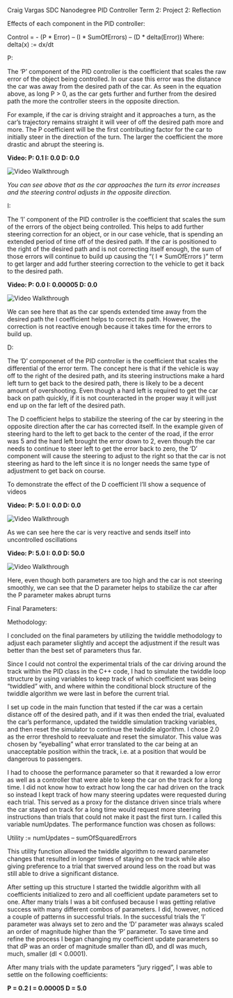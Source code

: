 Craig Vargas
SDC Nanodegree
PID Controller
Term 2: Project 2: Reflection




Effects of each component in the PID controller:

Control = - (P * Error) – (I * SumOfErrors) – (D * delta(Error))
	Where: delta(x) := dx/dt

P: 

The ‘P’ component of the PID controller is the coefficient that scales the raw error of the object being controlled.  In our case this error was the distance the car was away from the desired path of the car.  As seen in the equation above, as long P > 0, as the car gets further and further from the desired path the more the controller steers in the opposite direction.

For example, if the car is driving straight and it approaches a turn, as the car’s trajectory remains straight it will veer of off the desired path more and more.  The P coefficient will be the first contributing factor for the car to initially steer in the direction of the turn.  The larger the coefficient the more drastic and abrupt the steering is.

**Video: P: 0.1	I: 0.0		D: 0.0**

<img src='gifs/Pval.gif' title='Example: Only the P value set' width='' alt='Video Walkthrough' />

*You can see above that as the car approaches the turn its error increases and the steering control adjusts in the opposite direction.*


I:

The ‘I’ component of the PID controller is the coefficient that scales the sum of the errors of the object being controlled.  This helps to add further steering correction for an object, or in our case vehicle, that is spending an extended period of time off of the desired path.  If the car is positioned to the right of the desired path and is not correcting itself enough, the sum of those errors will continue to build up causing the “( I * SumOfErrors )” term to get larger and add further steering correction to the vehicle to get it back to the desired path.

**Video: P: 0.0	I: 0.00005		D: 0.0**

<img src='gifs/Ival.gif' title='Example: Only the I value set' width='' alt='Video Walkthrough' />

We can see here that as the car spends extended time away from the desired path the I coefficient helps to correct its path.  However, the correction is not reactive enough because it takes time for the errors to build up.


D:

The ‘D’ componenet of the PID controller is the coefficient that scales the differential of the error term.  The concept here is that if the vehicle is way off to the right of the desired path, and its steering instructions make a hard left turn to get back to the desired path, there is likely to be a decent amount of overshooting.  Even though a hard left is required to get the car back on path quickly, if it is not counteracted in the proper way it will just end up on the far left of the desired path.  

The D coefficient helps to stabilize the steering of the car by steering in the opposite direction after the car has corrected itself.  In the example given of steering hard to the left to get back to the center of the road, if the error was 5 and the hard left brought the error down to 2, even though the car needs to continue to steer left to get the error back to zero, the ‘D’ component will cause the steering to adjust to the right so that the car is not steering as hard to the left since it is no longer needs the same type of adjustment to get back on course.

To demonstrate the effect of the D coefficient I’ll show a sequence of videos

**Video: P: 5.0	I: 0.0		D: 0.0**

<img src='gifs/PvalHigh.gif' title='Example: Only the P value set and to an exaggerated value' width='' alt='Video Walkthrough' />

As we can see here the car is very reactive and sends itself into uncontrolled oscillations


**Video: P: 5.0	I: 0.0		D: 50.0**

<img src='gifs/DvalHigh.gif' title='Example: Both the P and D values set and to an exaggerated value' width='' alt='Video Walkthrough' />

Here, even though both parameters are too high and the car is not steering smoothly, we can see that the D parameter helps to stabilize the car after the P parameter makes abrupt turns


Final Parameters:

Methodology:

I concluded on the final parameters by utilizing the twiddle methodology to adjust each parameter slightly and accept the adjustment if the result was better than the best set of parameters thus far.  

Since I could not control the experimental trials of the car driving around the track within the PID class in the C++ code, I had to simulate the twiddle loop structure by using variables to keep track of which coefficient was being “twiddled” with, and where within the conditional block structure of the twiddle algorithm we were last in before the current trial. 

I set up code in the main function that tested if the car was a certain distance off of the desired path, and if it was then ended the trial, evaluated the car’s performance, updated the twiddle simulation tracking variables, and then reset the simulator to continue the twiddle algorithm.  I chose 2.0 as the error threshold to reevaluate and reset the simulator.  This value was chosen by “eyeballing” what error translated to the car being at an unacceptable position within the track, i.e. at a position that would be dangerous to passengers.

I had to choose the performance parameter so that it rewarded a low error as well as a controller that were able to keep the car on the track for a long time.  I did not know how to extract how long the car had driven on the track so instead I kept track of how many steering updates were requested during each trial.  This served as a proxy for the distance driven since trials where the car stayed on track for a long time would request more steering instructions than trials that could not make it past the first turn.  I called this variable numUpdates.  The performance function was chosen as follows:

Utility := numUpdates – sumOfSquaredErrors

This utility function allowed the twiddle algorithm to reward parameter changes that resulted in longer times of staying on the track while also giving preference to a trial that swerved around less on the road but was still able to drive a significant distance.

After setting up this structure I started the twiddle algorithm with all coefficients initialized to zero and all coefficient update parameters set to one.  After many trials I was a bit confused because I was getting relative success with many different combos of parameters.  I did, however, noticed a couple of patterns in successful trials.  In the successful trials the ‘I’ parameter was always set to zero and the ‘D’ parameter was always scaled an order of magnitude higher than the ‘P’ parameter.  To save time and refine the process I began changing my coefficient update parameters so that dP was an order of magnitude smaller than dD, and dI was much, much, smaller (dI < 0.0001).

After many trials with the update parameters “jury rigged”, I was able to settle on the following coefficients:

**P = 0.2		I = 0.00005		D = 5.0**



